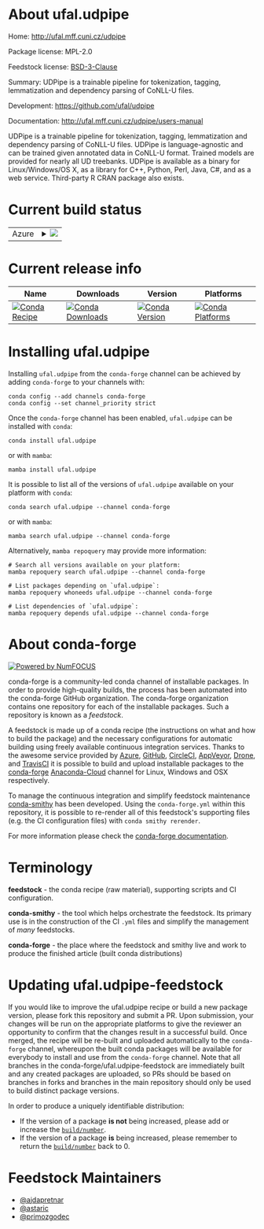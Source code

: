 About ufal.udpipe
=================

Home: http://ufal.mff.cuni.cz/udpipe

Package license: MPL-2.0

Feedstock license: [BSD-3-Clause](https://github.com/conda-forge/ufal.udpipe-feedstock/blob/main/LICENSE.txt)

Summary: UDPipe is a trainable pipeline for tokenization, tagging, lemmatization and dependency parsing of CoNLL-U files.

Development: https://github.com/ufal/udpipe

Documentation: http://ufal.mff.cuni.cz/udpipe/users-manual

UDPipe is a trainable pipeline for tokenization, tagging, lemmatization and
dependency parsing of CoNLL-U files. UDPipe is language-agnostic and can be
trained given annotated data in CoNLL-U format. Trained models are provided
for nearly all UD treebanks. UDPipe is available as a binary for Linux/Windows/OS X,
as a library for C++, Python, Perl, Java, C#, and as a web service. Third-party
R CRAN package also exists.


Current build status
====================


<table>
    
  <tr>
    <td>Azure</td>
    <td>
      <details>
        <summary>
          <a href="https://dev.azure.com/conda-forge/feedstock-builds/_build/latest?definitionId=2106&branchName=main">
            <img src="https://dev.azure.com/conda-forge/feedstock-builds/_apis/build/status/ufal.udpipe-feedstock?branchName=main">
          </a>
        </summary>
        <table>
          <thead><tr><th>Variant</th><th>Status</th></tr></thead>
          <tbody><tr>
              <td>linux_64_python3.10.____cpython</td>
              <td>
                <a href="https://dev.azure.com/conda-forge/feedstock-builds/_build/latest?definitionId=2106&branchName=main">
                  <img src="https://dev.azure.com/conda-forge/feedstock-builds/_apis/build/status/ufal.udpipe-feedstock?branchName=main&jobName=linux&configuration=linux_64_python3.10.____cpython" alt="variant">
                </a>
              </td>
            </tr><tr>
              <td>linux_64_python3.11.____cpython</td>
              <td>
                <a href="https://dev.azure.com/conda-forge/feedstock-builds/_build/latest?definitionId=2106&branchName=main">
                  <img src="https://dev.azure.com/conda-forge/feedstock-builds/_apis/build/status/ufal.udpipe-feedstock?branchName=main&jobName=linux&configuration=linux_64_python3.11.____cpython" alt="variant">
                </a>
              </td>
            </tr><tr>
              <td>linux_64_python3.8.____73_pypy</td>
              <td>
                <a href="https://dev.azure.com/conda-forge/feedstock-builds/_build/latest?definitionId=2106&branchName=main">
                  <img src="https://dev.azure.com/conda-forge/feedstock-builds/_apis/build/status/ufal.udpipe-feedstock?branchName=main&jobName=linux&configuration=linux_64_python3.8.____73_pypy" alt="variant">
                </a>
              </td>
            </tr><tr>
              <td>linux_64_python3.8.____cpython</td>
              <td>
                <a href="https://dev.azure.com/conda-forge/feedstock-builds/_build/latest?definitionId=2106&branchName=main">
                  <img src="https://dev.azure.com/conda-forge/feedstock-builds/_apis/build/status/ufal.udpipe-feedstock?branchName=main&jobName=linux&configuration=linux_64_python3.8.____cpython" alt="variant">
                </a>
              </td>
            </tr><tr>
              <td>linux_64_python3.9.____73_pypy</td>
              <td>
                <a href="https://dev.azure.com/conda-forge/feedstock-builds/_build/latest?definitionId=2106&branchName=main">
                  <img src="https://dev.azure.com/conda-forge/feedstock-builds/_apis/build/status/ufal.udpipe-feedstock?branchName=main&jobName=linux&configuration=linux_64_python3.9.____73_pypy" alt="variant">
                </a>
              </td>
            </tr><tr>
              <td>linux_64_python3.9.____cpython</td>
              <td>
                <a href="https://dev.azure.com/conda-forge/feedstock-builds/_build/latest?definitionId=2106&branchName=main">
                  <img src="https://dev.azure.com/conda-forge/feedstock-builds/_apis/build/status/ufal.udpipe-feedstock?branchName=main&jobName=linux&configuration=linux_64_python3.9.____cpython" alt="variant">
                </a>
              </td>
            </tr><tr>
              <td>osx_64_python3.10.____cpython</td>
              <td>
                <a href="https://dev.azure.com/conda-forge/feedstock-builds/_build/latest?definitionId=2106&branchName=main">
                  <img src="https://dev.azure.com/conda-forge/feedstock-builds/_apis/build/status/ufal.udpipe-feedstock?branchName=main&jobName=osx&configuration=osx_64_python3.10.____cpython" alt="variant">
                </a>
              </td>
            </tr><tr>
              <td>osx_64_python3.11.____cpython</td>
              <td>
                <a href="https://dev.azure.com/conda-forge/feedstock-builds/_build/latest?definitionId=2106&branchName=main">
                  <img src="https://dev.azure.com/conda-forge/feedstock-builds/_apis/build/status/ufal.udpipe-feedstock?branchName=main&jobName=osx&configuration=osx_64_python3.11.____cpython" alt="variant">
                </a>
              </td>
            </tr><tr>
              <td>osx_64_python3.8.____73_pypy</td>
              <td>
                <a href="https://dev.azure.com/conda-forge/feedstock-builds/_build/latest?definitionId=2106&branchName=main">
                  <img src="https://dev.azure.com/conda-forge/feedstock-builds/_apis/build/status/ufal.udpipe-feedstock?branchName=main&jobName=osx&configuration=osx_64_python3.8.____73_pypy" alt="variant">
                </a>
              </td>
            </tr><tr>
              <td>osx_64_python3.8.____cpython</td>
              <td>
                <a href="https://dev.azure.com/conda-forge/feedstock-builds/_build/latest?definitionId=2106&branchName=main">
                  <img src="https://dev.azure.com/conda-forge/feedstock-builds/_apis/build/status/ufal.udpipe-feedstock?branchName=main&jobName=osx&configuration=osx_64_python3.8.____cpython" alt="variant">
                </a>
              </td>
            </tr><tr>
              <td>osx_64_python3.9.____73_pypy</td>
              <td>
                <a href="https://dev.azure.com/conda-forge/feedstock-builds/_build/latest?definitionId=2106&branchName=main">
                  <img src="https://dev.azure.com/conda-forge/feedstock-builds/_apis/build/status/ufal.udpipe-feedstock?branchName=main&jobName=osx&configuration=osx_64_python3.9.____73_pypy" alt="variant">
                </a>
              </td>
            </tr><tr>
              <td>osx_64_python3.9.____cpython</td>
              <td>
                <a href="https://dev.azure.com/conda-forge/feedstock-builds/_build/latest?definitionId=2106&branchName=main">
                  <img src="https://dev.azure.com/conda-forge/feedstock-builds/_apis/build/status/ufal.udpipe-feedstock?branchName=main&jobName=osx&configuration=osx_64_python3.9.____cpython" alt="variant">
                </a>
              </td>
            </tr><tr>
              <td>win_64_python3.10.____cpython</td>
              <td>
                <a href="https://dev.azure.com/conda-forge/feedstock-builds/_build/latest?definitionId=2106&branchName=main">
                  <img src="https://dev.azure.com/conda-forge/feedstock-builds/_apis/build/status/ufal.udpipe-feedstock?branchName=main&jobName=win&configuration=win_64_python3.10.____cpython" alt="variant">
                </a>
              </td>
            </tr><tr>
              <td>win_64_python3.11.____cpython</td>
              <td>
                <a href="https://dev.azure.com/conda-forge/feedstock-builds/_build/latest?definitionId=2106&branchName=main">
                  <img src="https://dev.azure.com/conda-forge/feedstock-builds/_apis/build/status/ufal.udpipe-feedstock?branchName=main&jobName=win&configuration=win_64_python3.11.____cpython" alt="variant">
                </a>
              </td>
            </tr><tr>
              <td>win_64_python3.8.____73_pypy</td>
              <td>
                <a href="https://dev.azure.com/conda-forge/feedstock-builds/_build/latest?definitionId=2106&branchName=main">
                  <img src="https://dev.azure.com/conda-forge/feedstock-builds/_apis/build/status/ufal.udpipe-feedstock?branchName=main&jobName=win&configuration=win_64_python3.8.____73_pypy" alt="variant">
                </a>
              </td>
            </tr><tr>
              <td>win_64_python3.8.____cpython</td>
              <td>
                <a href="https://dev.azure.com/conda-forge/feedstock-builds/_build/latest?definitionId=2106&branchName=main">
                  <img src="https://dev.azure.com/conda-forge/feedstock-builds/_apis/build/status/ufal.udpipe-feedstock?branchName=main&jobName=win&configuration=win_64_python3.8.____cpython" alt="variant">
                </a>
              </td>
            </tr><tr>
              <td>win_64_python3.9.____73_pypy</td>
              <td>
                <a href="https://dev.azure.com/conda-forge/feedstock-builds/_build/latest?definitionId=2106&branchName=main">
                  <img src="https://dev.azure.com/conda-forge/feedstock-builds/_apis/build/status/ufal.udpipe-feedstock?branchName=main&jobName=win&configuration=win_64_python3.9.____73_pypy" alt="variant">
                </a>
              </td>
            </tr><tr>
              <td>win_64_python3.9.____cpython</td>
              <td>
                <a href="https://dev.azure.com/conda-forge/feedstock-builds/_build/latest?definitionId=2106&branchName=main">
                  <img src="https://dev.azure.com/conda-forge/feedstock-builds/_apis/build/status/ufal.udpipe-feedstock?branchName=main&jobName=win&configuration=win_64_python3.9.____cpython" alt="variant">
                </a>
              </td>
            </tr>
          </tbody>
        </table>
      </details>
    </td>
  </tr>
</table>

Current release info
====================

| Name | Downloads | Version | Platforms |
| --- | --- | --- | --- |
| [![Conda Recipe](https://img.shields.io/badge/recipe-ufal.udpipe-green.svg)](https://anaconda.org/conda-forge/ufal.udpipe) | [![Conda Downloads](https://img.shields.io/conda/dn/conda-forge/ufal.udpipe.svg)](https://anaconda.org/conda-forge/ufal.udpipe) | [![Conda Version](https://img.shields.io/conda/vn/conda-forge/ufal.udpipe.svg)](https://anaconda.org/conda-forge/ufal.udpipe) | [![Conda Platforms](https://img.shields.io/conda/pn/conda-forge/ufal.udpipe.svg)](https://anaconda.org/conda-forge/ufal.udpipe) |

Installing ufal.udpipe
======================

Installing `ufal.udpipe` from the `conda-forge` channel can be achieved by adding `conda-forge` to your channels with:

```
conda config --add channels conda-forge
conda config --set channel_priority strict
```

Once the `conda-forge` channel has been enabled, `ufal.udpipe` can be installed with `conda`:

```
conda install ufal.udpipe
```

or with `mamba`:

```
mamba install ufal.udpipe
```

It is possible to list all of the versions of `ufal.udpipe` available on your platform with `conda`:

```
conda search ufal.udpipe --channel conda-forge
```

or with `mamba`:

```
mamba search ufal.udpipe --channel conda-forge
```

Alternatively, `mamba repoquery` may provide more information:

```
# Search all versions available on your platform:
mamba repoquery search ufal.udpipe --channel conda-forge

# List packages depending on `ufal.udpipe`:
mamba repoquery whoneeds ufal.udpipe --channel conda-forge

# List dependencies of `ufal.udpipe`:
mamba repoquery depends ufal.udpipe --channel conda-forge
```


About conda-forge
=================

[![Powered by
NumFOCUS](https://img.shields.io/badge/powered%20by-NumFOCUS-orange.svg?style=flat&colorA=E1523D&colorB=007D8A)](https://numfocus.org)

conda-forge is a community-led conda channel of installable packages.
In order to provide high-quality builds, the process has been automated into the
conda-forge GitHub organization. The conda-forge organization contains one repository
for each of the installable packages. Such a repository is known as a *feedstock*.

A feedstock is made up of a conda recipe (the instructions on what and how to build
the package) and the necessary configurations for automatic building using freely
available continuous integration services. Thanks to the awesome service provided by
[Azure](https://azure.microsoft.com/en-us/services/devops/), [GitHub](https://github.com/),
[CircleCI](https://circleci.com/), [AppVeyor](https://www.appveyor.com/),
[Drone](https://cloud.drone.io/welcome), and [TravisCI](https://travis-ci.com/)
it is possible to build and upload installable packages to the
[conda-forge](https://anaconda.org/conda-forge) [Anaconda-Cloud](https://anaconda.org/)
channel for Linux, Windows and OSX respectively.

To manage the continuous integration and simplify feedstock maintenance
[conda-smithy](https://github.com/conda-forge/conda-smithy) has been developed.
Using the ``conda-forge.yml`` within this repository, it is possible to re-render all of
this feedstock's supporting files (e.g. the CI configuration files) with ``conda smithy rerender``.

For more information please check the [conda-forge documentation](https://conda-forge.org/docs/).

Terminology
===========

**feedstock** - the conda recipe (raw material), supporting scripts and CI configuration.

**conda-smithy** - the tool which helps orchestrate the feedstock.
                   Its primary use is in the construction of the CI ``.yml`` files
                   and simplify the management of *many* feedstocks.

**conda-forge** - the place where the feedstock and smithy live and work to
                  produce the finished article (built conda distributions)


Updating ufal.udpipe-feedstock
==============================

If you would like to improve the ufal.udpipe recipe or build a new
package version, please fork this repository and submit a PR. Upon submission,
your changes will be run on the appropriate platforms to give the reviewer an
opportunity to confirm that the changes result in a successful build. Once
merged, the recipe will be re-built and uploaded automatically to the
`conda-forge` channel, whereupon the built conda packages will be available for
everybody to install and use from the `conda-forge` channel.
Note that all branches in the conda-forge/ufal.udpipe-feedstock are
immediately built and any created packages are uploaded, so PRs should be based
on branches in forks and branches in the main repository should only be used to
build distinct package versions.

In order to produce a uniquely identifiable distribution:
 * If the version of a package **is not** being increased, please add or increase
   the [``build/number``](https://docs.conda.io/projects/conda-build/en/latest/resources/define-metadata.html#build-number-and-string).
 * If the version of a package **is** being increased, please remember to return
   the [``build/number``](https://docs.conda.io/projects/conda-build/en/latest/resources/define-metadata.html#build-number-and-string)
   back to 0.

Feedstock Maintainers
=====================

* [@ajdapretnar](https://github.com/ajdapretnar/)
* [@astaric](https://github.com/astaric/)
* [@primozgodec](https://github.com/primozgodec/)

